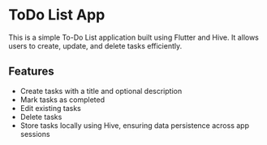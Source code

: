 # ToDo List App

This is a simple To-Do List application built using Flutter and Hive. It allows users to create, update, and delete tasks efficiently.

## Features

- Create tasks with a title and optional description
- Mark tasks as completed
- Edit existing tasks
- Delete tasks
- Store tasks locally using Hive, ensuring data persistence across app sessions
